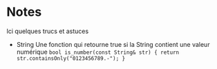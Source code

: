 # Notes
Ici quelques trucs et astuces 

* String
  Une fonction qui retourne true si la String contient une valeur numérique
`
  bool is_number(const String& str)
{
	return str.containsOnly("0123456789.-");
}
`
  

